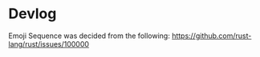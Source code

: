 # Devlog
Emoji Sequence was decided from the following: https://github.com/rust-lang/rust/issues/100000